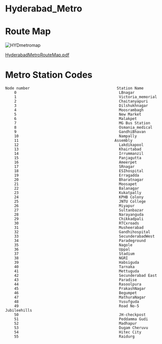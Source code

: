 # Hyderabad_Metro

# Route Map
![HYDmetromap](https://github.com/NarendraKumarMadireddy/Hyderabad_Metro/assets/95516178/46e4d5c5-b500-455b-85c6-24f612288d44)


[HyderabadMetroRouteMap.pdf](https://github.com/NarendraKumarMadireddy/Hyderabad_Metro/files/12111268/HyderabadMetroRouteMap.pdf)

# Metro Station Codes
    Node number                                       Station Name
        0                                              LBnagar
        1                                              Victoria_memorial
        2                                              Chaitanyapuri
        3                                              Dilshukhnagar
        4                                              Moosrambagh
        5                                              New Market
        6                                              Malakpet
        7                                              MG Bus Station
        8                                              Osmania_medical
        9                                              GandhiBhavan
        10                                             Nampally
        11                                           Assembly
        12                                             Lakdikapool
        13                                             Khairtabad
        14                                             Irrummanzil
        15                                             Panjagutta
        16                                             Ameerpet
        17                                             SRnagar
        18                                             ESIhospital
        19                                             Erragadda
        20                                             Bharatnagar
        21                                             Moosapet
        22                                             Balanagar
        23                                             Kukatpally
        24                                             KPHB Colony
        25                                             JNTU College
        26                                             Miyapur
        27                                             Sultanbazar
        28                                             Narayanguda
        29                                             Chikkadpali
        30                                             RTCxroads
        31                                             Musheerabad
        32                                             Gandhihospital
        33                                             SecunderabadWest
        34                                             Paradeground
        35                                             Nagole
        36                                             Uppal
        37                                             Stadium
        38                                             NGRI
        39                                             Habsiguda
        40                                             Tarnaka
        41                                             Mettuguda
        42                                             Secunderabad East
        43                                             Paradise
        44                                             Rasoolpura
        45                                             PrakashNagar
        46                                             Begumpet
        47                                             MathuraNagar
        48                                             Yusufguda
        49                                             Road No-5 Jubileehills
        50                                             JH-checkpost
        51                                             Peddamma Gudi
        52                                             Madhapur
        53                                             Dugam Cheruvu
        54                                             Hitec City
        55                                             Raidurg
